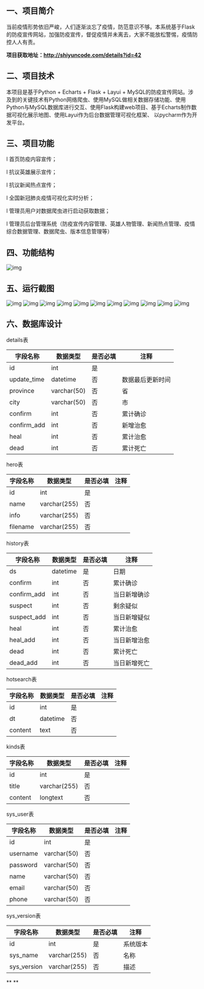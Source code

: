 ## 一、**项目简介**

当前疫情形势依旧严峻，人们逐渐淡忘了疫情，防范意识不够。本系统基于Flask的防疫宣传网站，加强防疫宣传，督促疫情并未离去，大家不能放松警惕，疫情防控人人有责。

**项目获取地址：http://shiyuncode.com/details?id=42**

## 二、**项目技术**

本项目是基于Python + Echarts + Flask + Layui + MySQL的防疫宣传网站。涉及到的关键技术有Python网络爬虫、使用MySQL做相关数据存储功能、使用Python与MySQL数据库进行交互、使用Flask构建web项目、基于Echarts制作数据可视化展示地图、使用Layui作为后台数据管理可视化框架、 以pycharm作为开发平台。

## 三、**项目功能**

l 首页防疫内容宣传；

l 抗议英雄展示宣传；

l 抗议新闻热点宣传；

l 全国新冠肺炎疫情可视化实时分析；

l 管理员用户对数据爬虫进行启动获取数据；

l 管理员后台管理系统（防疫宣传内容管理、英雄人物管理、新闻热点管理、疫情综合数据管理、数据爬虫、版本信息管理等）

## 四、**功能结构**

![img](https://github.com/UserXiaohu/cov_web/blob/main/img/wps1.png)

## 五、**运行截图**

![img](https://github.com/UserXiaohu/cov_web/blob/main/img/wps2.jpg) 
![img](https://github.com/UserXiaohu/cov_web/blob/main/img/wps3.jpg)
![img](https://github.com/UserXiaohu/cov_web/blob/main/img/wps4.jpg) 
![img](https://github.com/UserXiaohu/cov_web/blob/main/img/wps5.jpg) 
![img](https://github.com/UserXiaohu/cov_web/blob/main/img/wps6.jpg) 
![img](https://github.com/UserXiaohu/cov_web/blob/main/img/wps7.jpg)
![img](https://github.com/UserXiaohu/cov_web/blob/main/img/wps8.jpg)
![img](https://github.com/UserXiaohu/cov_web/blob/main/img/wps9.jpg)
![img](https://github.com/UserXiaohu/cov_web/blob/main/img/wps10.jpg)
![img](https://github.com/UserXiaohu/cov_web/blob/main/img/wps11.jpg)
![img](https://github.com/UserXiaohu/cov_web/blob/main/img/wps12.jpg) 

 

 

 

 

 

## 六、**数据库设计**

details表

| 字段名称    | 数据类型    | 是否必填 | 注释             |
| ----------- | ----------- | -------- | ---------------- |
| id          | int         | 是       |                  |
| update_time | datetime    | 否       | 数据最后更新时间 |
| province    | varchar(50) | 否       | 省               |
| city        | varchar(50) | 否       | 市               |
| confirm     | int         | 否       | 累计确诊         |
| confirm_add | int         | 否       | 新增治愈         |
| heal        | int         | 否       | 累计治愈         |
| dead        | int         | 否       | 累计死亡         |

hero表

| 字段名称 | 数据类型     | 是否必填 | 注释 |
| -------- | ------------ | -------- | ---- |
| id       | int          | 是       |      |
| name     | varchar(255) | 否       |      |
| info     | varchar(255) | 否       |      |
| filename | varchar(255) | 否       |      |

history表

| 字段名称    | 数据类型 | 是否必填 | 注释         |
| ----------- | -------- | -------- | ------------ |
| ds          | datetime | 是       | 日期         |
| confirm     | int      | 否       | 累计确诊     |
| confirm_add | int      | 否       | 当日新增确诊 |
| suspect     | int      | 否       | 剩余疑似     |
| suspect_add | int      | 否       | 当日新增疑似 |
| heal        | int      | 否       | 累计治愈     |
| heal_add    | int      | 否       | 当日新增治愈 |
| dead        | int      | 否       | 累计死亡     |
| dead_add    | int      | 否       | 当日新增死亡 |

hotsearch表

| 字段名称 | 数据类型 | 是否必填 | 注释 |
| -------- | -------- | -------- | ---- |
| id       | int      | 是       |      |
| dt       | datetime | 否       |      |
| content  | text     | 否       |      |

kinds表

| 字段名称 | 数据类型     | 是否必填 | 注释 |
| -------- | ------------ | -------- | ---- |
| id       | int          | 是       |      |
| title    | varchar(255) | 否       |      |
| content  | longtext     | 否       |      |

sys_user表

| 字段名称 | 数据类型    | 是否必填 | 注释 |
| -------- | ----------- | -------- | ---- |
| id       | int         | 是       |      |
| username | varchar(50) | 否       |      |
| password | varchar(50) | 否       |      |
| name     | varchar(50) | 否       |      |
| email    | varchar(50) | 否       |      |
| phone    | varchar(50) | 否       |      |

sys_version表

| 字段名称    | 数据类型     | 是否必填 | 注释     |
| ----------- | ------------ | -------- | -------- |
| id          | int          | 是       | 系统版本 |
| sys_name    | varchar(255) | 否       | 名称     |
| sys_version | varchar(255) | 否       | 描述     |

**
**

